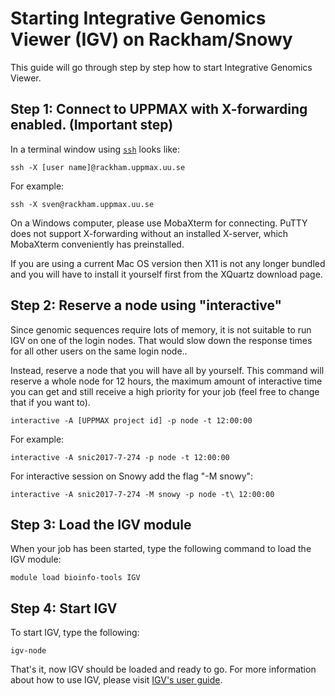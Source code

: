 # Starting Integrative Genomics Viewer (IGV) on Rackham/Snowy

This guide will go through step by step how to start Integrative Genomics Viewer.

## Step 1: Connect to UPPMAX with X-forwarding enabled. (Important step)

In a terminal window using [`ssh`](../software/ssh.md) looks like:

```console
ssh -X [user name]@rackham.uppmax.uu.se
```

For example:

```
ssh -X sven@rackham.uppmax.uu.se
```

On a Windows computer, please use MobaXterm for connecting. PuTTY does not support X-forwarding without an installed X-server, which MobaXterm conveniently has preinstalled.

If you are using a current Mac OS version then X11 is not any longer bundled and you will have to install it yourself first from the  XQuartz download page.

## Step 2: Reserve a node using "interactive"
Since genomic sequences require lots of memory, it is not suitable to run IGV on one of the login nodes. That would slow down the response times for all other users on the same login node..

Instead, reserve a node that you will have all by yourself. This command will reserve a whole node for 12 hours, the maximum amount of interactive time you can get and still receive a high priority for your job (feel free to change that if you want to).

```console
interactive -A [UPPMAX project id] -p node -t 12:00:00
```
For example:

```console
interactive -A snic2017-7-274 -p node -t 12:00:00
```

For interactive session on Snowy add the flag "-M snowy":

```console
interactive -A snic2017-7-274 -M snowy -p node -t\ 12:00:00
```

## Step 3: Load the IGV module
When your job has been started, type the following command to load the IGV module:

```console
module load bioinfo-tools IGV
```

## Step 4: Start IGV
To start IGV, type the following:

```console
igv-node
```
That's it, now IGV should be loaded and ready to go. For more information about how to use IGV, please visit [IGV's user guide](https://igv.org/doc/desktop/).
